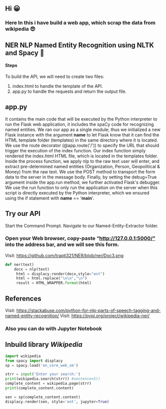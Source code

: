 ## Hi :grinning:


### Here In this i have build a web app, which scrap the data from wikipedia :sunglasses:

## NER NLP Named Entity Recognition using NLTK and Spacy :dizzy:
 
#### Steps 

To build the API, we will need to create two files:
 1. index.html to handle the template of the API.
 2. app.py to handle the requests and return the output file. 
 
 ## app.py
  It contains the main code that will be executed by the Python interpreter to run the Flask web application, it includes the spaCy code for recognizing named entities.
  We ran our app as a single module; thus we initialized a new Flask instance with the argument __name__ to let Flask know that it can find the HTML template folder (templates)   in the same directory where it is located.
 We use the route decorator (@app.route('/')) to specify the URL that should trigger the execution of the index function.
 Our index function simply rendered the index.html HTML file, which is located in the templates folder.
 Inside the process function, we apply nlp to the raw text user will enter, and extract pre-determined named entities (Organization, Person, Geopolitical & Money) from the raw    text.
We use the POST method to transport the form data to the server in the message body. Finally, by setting the debug=True argument inside the app.run method, we further activated Flask's debugger.
We use the run function to only run the application on the server when this script is directly executed by the Python interpreter, which we ensured using the if statement with __name__ == '__main__'.

## Try our API

Start the Command Prompt.
Navigate to our Named-Entity-Extractor folder.

### Open your Web browser, copy-paste “http://127.0.0.1:5000/” into the address bar, and we will see this form.

Visit: https://github.com/trapti321/NER/blob/ner/Doc3.png


```python
def ner(text)   
    docx = nlp(text)
     html = displacy.render(docx,style="ent")
     html = html.replace("\n\n","\n")
     result = HTML_WRAPPER.format(html)
```
## References
Visit: https://stackabuse.com/python-for-nlp-parts-of-speech-tagging-and-named-entity-recognition/ 
Visit: https://pypi.org/project/wikipedia-ner/


### Also you can do with Jupyter Notebook
## Inbuild library ***Wikipedia***

```python
import wikipedia
from spacy import displacy
sp = spacy.load('en_core_web_sm')

strr = input('Enter your search:')
print(wikipedia.search(strr)) #sentence=5))
complete_content = wikipedia.page(strr)
print(complete_content.content)

sen = sp(complete_content.content)
displacy.render(sen, style='ent', jupyter=True)

```
